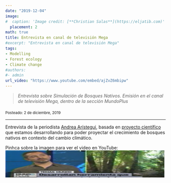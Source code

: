 ```yaml
---
date: "2019-12-04"
image:
#  caption: 'Image credit: [**Christian Salas**](https://eljatib.com)'
  placement: 2
math: true
title: Entrevista en canal de televisión Mega
#excerpt: "Entrevista en canal de televisión Mega"
tags:
- Modelling 
- Forest ecology
- Climate change
#authors:
#- admin
url_video: "https://www.youtube.com/embed/ajZvZ6mbipw"
---
```


> *Entrevista sobre Simulación de Bosques Nativos. Emisión en el canal de televisión Mega, dentro de la sección MundoPlus* 


<sub> Posteado: 2 de diciembre, 2019</sub>

---

Entrevista de la periodista [Andrea Arístegui](https://twitter.com/AndreAaristegui), basada en [proyecto científico](http://eljatib.com/resproj/) que estamos desarrollando para poder proyectar el crecimiento de bosques nativos en contexto del cambio climático.

<html>
   <body>
      Pinhca sobre la imagen para ver el video en YouTube:<br>
    <a href="https://www.youtube.com/watch/ajZvZ6mbipw">
         <img alt="Link a video" src="videoYoutube.png"
         width="500" height="85">
      </a>
   </body>
</html>





<!--- 
<iframe width="560" height="315" src="https://www.youtube.com/embed/ajZvZ6mbipw" frameborder="0" allow="accelerometer; autoplay; clipboard-write; encrypted-media; gyroscope; picture-in-picture" allowfullscreen></iframe>

#### Te parecio interesante o util? Considera compartirlo 🙌

<img src="portadaLibro.jpg" width="1000" height="350">
**Some of my older websites**
- [My old website](https://cseljatib.wixsite.com/biometria)
- [My old linux help](http://biometria.ufro.cl/myLinuxHelp/)
* [Mentoirs](./educa.md)
![](images/chacai01.jpg)
-->
